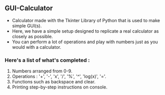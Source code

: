 ## GUI-Calculator

- Calculator made with the Tkinter Library of Python that is used to make simple GUI(s).
- Here, we have a simple setup designed to replicate a real calculator as closely as possible.
- You can perform a lot of operations and play with numbers just as you would with a calculator.

### Here's a list of what's completed :
  1. Numbers arranged from 0-9.
  2. Operations : '+', '-', 'x', '/', '%', '^', 'log(x)', '='.
  3. Functions such as backspace and clear.
  4. Printing step-by-step instructions on console.
